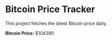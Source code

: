 # Bitcoin Price Tracker

This project fetches the latest Bitcoin price daily.

**Bitcoin Price:** $104390
